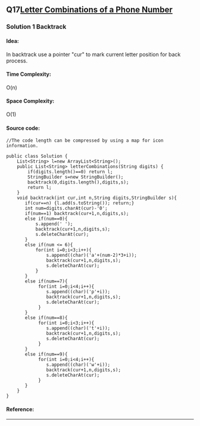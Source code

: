 ## Q17[Letter Combinations of a Phone Number](https://leetcode.com/problems/letter-combinations-of-a-phone-number/) 

### Solution 1 Backtrack
#### Idea:
In backtrack use a pointer "cur" to mark current letter position for back process. 
#### Time Complexity: 
O(n)
#### Space Complexity:
O(1)
#### Source code:
```
//The code length can be compressed by using a map for icon information.

public class Solution {
    List<String> l=new ArrayList<String>();
    public List<String> letterCombinations(String digits) {
        if(digits.length()==0) return l;
        StringBuilder s=new StringBuilder();
        backtrack(0,digits.length(),digits,s);
        return l;
    }
    void backtrack(int cur,int n,String digits,StringBuilder s){
       if(cur==n) {l.add(s.toString()); return;}
       int num=digits.charAt(cur)-'0';
       if(num==1) backtrack(cur+1,n,digits,s);
       else if(num==0){
           s.append(' ');
           backtrack(cur+1,n,digits,s);
           s.deleteCharAt(cur);
       }
       else if(num <= 6){
           for(int i=0;i<3;i++){
               s.append((char)('a'+(num-2)*3+i));
               backtrack(cur+1,n,digits,s);
               s.deleteCharAt(cur);
           }
       }
       else if(num==7){
            for(int i=0;i<4;i++){
               s.append((char)('p'+i));
               backtrack(cur+1,n,digits,s);
               s.deleteCharAt(cur);
            }  
       }
       else if(num==8){
            for(int i=0;i<3;i++){
               s.append((char)('t'+i));
               backtrack(cur+1,n,digits,s);
               s.deleteCharAt(cur);
            }
       }
       else if(num==9){
            for(int i=0;i<4;i++){
               s.append((char)('w'+i));
               backtrack(cur+1,n,digits,s);
               s.deleteCharAt(cur);
            }
       }
    }
}     
```
#### Reference:

---

